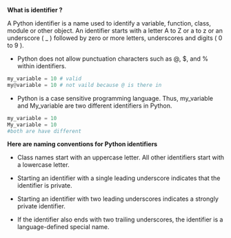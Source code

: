 **What is identifier ?**

A Python identifier is a name used to identify a variable, function, class, module or other object. An identifier starts with a letter A to Z or a to z or an underscore ( _ ) followed by zero or more letters, underscores and digits ( 0 to 9 ).

- Python does not allow punctuation characters such as @, $, and % within identifiers.
```python
my_variable = 10 # valid
my@variable = 10 # not vaild because @ is there in 
```
- Python is a case sensitive programming language. Thus, my_variable and My_variable are two different identifiers in Python.

```python
my_variable = 10 
My_variable = 10 
#both are have different
```
**Here are naming conventions for Python identifiers**

- Class names start with an uppercase letter. All other identifiers start with a lowercase letter.

- Starting an identifier with a single leading underscore indicates that the identifier is private.

- Starting an identifier with two leading underscores indicates a strongly private identifier.

- If the identifier also ends with two trailing underscores, the identifier is a language-defined special name.

